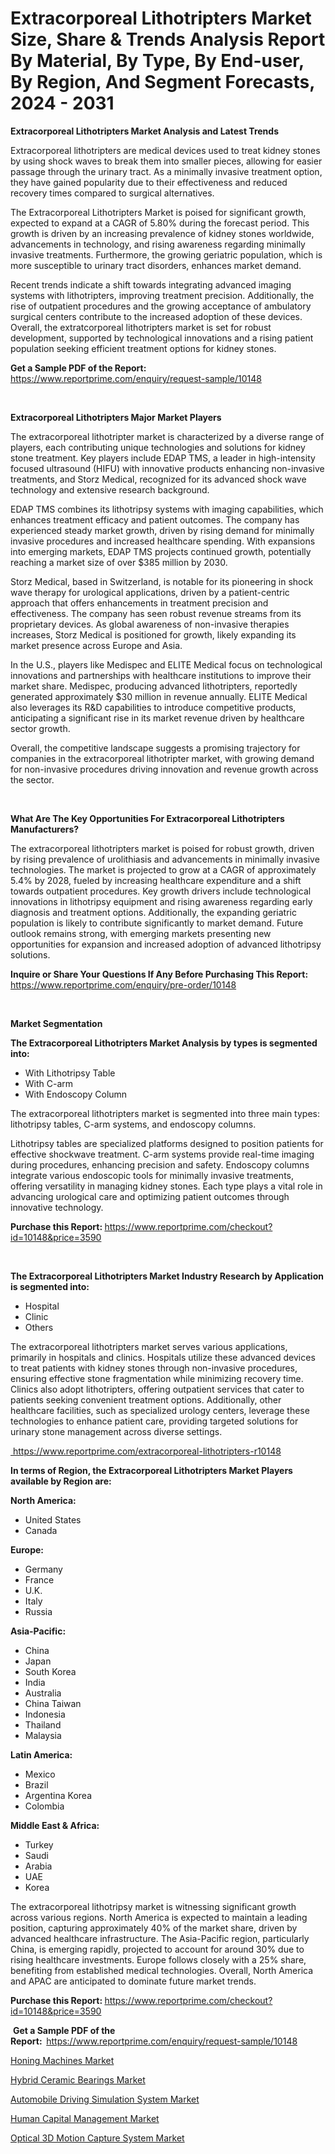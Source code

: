 <p><h1>Extracorporeal Lithotripters Market Size, Share & Trends Analysis Report By Material, By Type, By End-user, By Region, And Segment Forecasts, 2024 - 2031</h1></p><p><strong>Extracorporeal Lithotripters Market Analysis and Latest Trends</strong></p>
<p><p>Extracorporeal lithotripters are medical devices used to treat kidney stones by using shock waves to break them into smaller pieces, allowing for easier passage through the urinary tract. As a minimally invasive treatment option, they have gained popularity due to their effectiveness and reduced recovery times compared to surgical alternatives.</p><p>The Extracorporeal Lithotripters Market is poised for significant growth, expected to expand at a CAGR of 5.80% during the forecast period. This growth is driven by an increasing prevalence of kidney stones worldwide, advancements in technology, and rising awareness regarding minimally invasive treatments. Furthermore, the growing geriatric population, which is more susceptible to urinary tract disorders, enhances market demand.</p><p>Recent trends indicate a shift towards integrating advanced imaging systems with lithotripters, improving treatment precision. Additionally, the rise of outpatient procedures and the growing acceptance of ambulatory surgical centers contribute to the increased adoption of these devices. Overall, the extratcorporeal lithotripters market is set for robust development, supported by technological innovations and a rising patient population seeking efficient treatment options for kidney stones.</p></p>
<p><strong>Get a Sample PDF of the Report:&nbsp;</strong> <a href="https://www.reportprime.com/enquiry/request-sample/10148?utm_campaign=1674&utm_medium=2&utm_source=Github&utm_content=ia&utm_term=28112024&utm_id=extracorporeal-lithotripters">https://www.reportprime.com/enquiry/request-sample/10148</a></p>
<p>&nbsp;</p>
<p><strong>Extracorporeal Lithotripters Major Market Players</strong></p>
<p><p>The extracorporeal lithotripter market is characterized by a diverse range of players, each contributing unique technologies and solutions for kidney stone treatment. Key players include EDAP TMS, a leader in high-intensity focused ultrasound (HIFU) with innovative products enhancing non-invasive treatments, and Storz Medical, recognized for its advanced shock wave technology and extensive research background.</p><p>EDAP TMS combines its lithotripsy systems with imaging capabilities, which enhances treatment efficacy and patient outcomes. The company has experienced steady market growth, driven by rising demand for minimally invasive procedures and increased healthcare spending. With expansions into emerging markets, EDAP TMS projects continued growth, potentially reaching a market size of over $385 million by 2030.</p><p>Storz Medical, based in Switzerland, is notable for its pioneering in shock wave therapy for urological applications, driven by a patient-centric approach that offers enhancements in treatment precision and effectiveness. The company has seen robust revenue streams from its proprietary devices. As global awareness of non-invasive therapies increases, Storz Medical is positioned for growth, likely expanding its market presence across Europe and Asia.</p><p>In the U.S., players like Medispec and ELITE Medical focus on technological innovations and partnerships with healthcare institutions to improve their market share. Medispec, producing advanced lithotripters, reportedly generated approximately $30 million in revenue annually. ELITE Medical also leverages its R&D capabilities to introduce competitive products, anticipating a significant rise in its market revenue driven by healthcare sector growth.</p><p>Overall, the competitive landscape suggests a promising trajectory for companies in the extracorporeal lithotripter market, with growing demand for non-invasive procedures driving innovation and revenue growth across the sector.</p></p>
<p>&nbsp;</p>
<p><strong>What Are The Key Opportunities For Extracorporeal Lithotripters Manufacturers?</strong></p>
<p><p>The extracorporeal lithotripters market is poised for robust growth, driven by rising prevalence of urolithiasis and advancements in minimally invasive technologies. The market is projected to grow at a CAGR of approximately 5.4% by 2028, fueled by increasing healthcare expenditure and a shift towards outpatient procedures. Key growth drivers include technological innovations in lithotripsy equipment and rising awareness regarding early diagnosis and treatment options. Additionally, the expanding geriatric population is likely to contribute significantly to market demand. Future outlook remains strong, with emerging markets presenting new opportunities for expansion and increased adoption of advanced lithotripsy solutions.</p></p>
<p><strong>Inquire or Share Your Questions If Any Before Purchasing This Report:</strong> <a href="https://www.reportprime.com/enquiry/pre-order/10148?utm_campaign=1674&utm_medium=2&utm_source=Github&utm_content=ia&utm_term=28112024&utm_id=extracorporeal-lithotripters">https://www.reportprime.com/enquiry/pre-order/10148</a></p>
<p>&nbsp;</p>
<p><strong>Market Segmentation</strong></p>
<p><strong>The Extracorporeal Lithotripters Market Analysis by types is segmented into:</strong></p>
<p><ul><li>With Lithotripsy Table</li><li>With C-arm</li><li>With Endoscopy Column</li></ul></p>
<p><p>The extracorporeal lithotripters market is segmented into three main types: lithotripsy tables, C-arm systems, and endoscopy columns. </p><p>Lithotripsy tables are specialized platforms designed to position patients for effective shockwave treatment. C-arm systems provide real-time imaging during procedures, enhancing precision and safety. Endoscopy columns integrate various endoscopic tools for minimally invasive treatments, offering versatility in managing kidney stones. Each type plays a vital role in advancing urological care and optimizing patient outcomes through innovative technology.</p></p>
<p><strong>Purchase this Report:&nbsp;</strong><a href="https://www.reportprime.com/checkout?id=10148&price=3590&utm_campaign=1674&utm_medium=2&utm_source=Github&utm_content=ia&utm_term=28112024&utm_id=extracorporeal-lithotripters">https://www.reportprime.com/checkout?id=10148&price=3590</a></p>
<p>&nbsp;</p>
<p><strong>The Extracorporeal Lithotripters Market Industry Research by Application is segmented into:</strong></p>
<p><ul><li>Hospital</li><li>Clinic</li><li>Others</li></ul></p>
<p><p>The extracorporeal lithotripters market serves various applications, primarily in hospitals and clinics. Hospitals utilize these advanced devices to treat patients with kidney stones through non-invasive procedures, ensuring effective stone fragmentation while minimizing recovery time. Clinics also adopt lithotripters, offering outpatient services that cater to patients seeking convenient treatment options. Additionally, other healthcare facilities, such as specialized urology centers, leverage these technologies to enhance patient care, providing targeted solutions for urinary stone management across diverse settings.</p></p>
<p><a href="https://www.reportprime.com/extracorporeal-lithotripters-r10148?utm_campaign=1674&utm_medium=2&utm_source=Github&utm_content=ia&utm_term=28112024&utm_id=extracorporeal-lithotripters">&nbsp;https://www.reportprime.com/extracorporeal-lithotripters-r10148</a></p>
<p><strong>In terms of Region, the Extracorporeal Lithotripters Market Players available by Region are:</strong></p>
<p>
    <p> <strong> North America: </strong>
        <ul>
            <li>United States</li>
            <li>Canada</li>
        </ul>
        </p> 
    <p> <strong> Europe: </strong>
        <ul>
            <li>Germany</li>
            <li>France</li>
            <li>U.K.</li>
            <li>Italy</li>
            <li>Russia</li>
        </ul>
        </p> 
    <p> <strong> Asia-Pacific: </strong>
        <ul>
            <li>China</li>
            <li>Japan</li>
            <li>South Korea</li>
            <li>India</li>
            <li>Australia</li>
            <li>China Taiwan</li>
            <li>Indonesia</li>
            <li>Thailand</li>
            <li>Malaysia</li>
        </ul>
        </p> 
    <p> <strong> Latin America: </strong>
        <ul>
            <li>Mexico</li>
            <li>Brazil</li>
            <li>Argentina Korea</li>
            <li>Colombia</li>
        </ul>
        </p> 
    <p> <strong> Middle East & Africa: </strong>
        <ul>
            <li>Turkey</li>
            <li>Saudi</li>
            <li>Arabia</li>
            <li>UAE</li>
            <li>Korea</li>
        </ul>
    </p>
    </p>
<p><p>The extracorporeal lithotripsy market is witnessing significant growth across various regions. North America is expected to maintain a leading position, capturing approximately 40% of the market share, driven by advanced healthcare infrastructure. The Asia-Pacific region, particularly China, is emerging rapidly, projected to account for around 30% due to rising healthcare investments. Europe follows closely with a 25% share, benefiting from established medical technologies. Overall, North America and APAC are anticipated to dominate future market trends.</p></p>
<p><strong>Purchase this Report: </strong><a href="https://www.reportprime.com/checkout?id=10148&price=3590&utm_campaign=1674&utm_medium=2&utm_source=Github&utm_content=ia&utm_term=28112024&utm_id=extracorporeal-lithotripters">https://www.reportprime.com/checkout?id=10148&price=3590</a></p>
<p>&nbsp;<strong>Get a Sample PDF of the Report:&nbsp;&nbsp;</strong><a href="https://www.reportprime.com/enquiry/request-sample/10148?utm_campaign=1674&utm_medium=2&utm_source=Github&utm_content=ia&utm_term=28112024&utm_id=extracorporeal-lithotripters">https://www.reportprime.com/enquiry/request-sample/10148</a></p>
<p><strong></strong></p>
<p><p><a href="https://www.linkedin.com/pulse/honing-machines-market-trends-strategic-insights-2024-lwjie?utm_campaign=1674&utm_medium=2&utm_source=Github&utm_content=ia&utm_term=28112024&utm_id=extracorporeal-lithotripters">Honing Machines Market</a></p><p><a href="https://www.linkedin.com/pulse/exploring-hybrid-ceramic-bearings-market-dynamics-global-lmlfe?utm_campaign=1674&utm_medium=2&utm_source=Github&utm_content=ia&utm_term=28112024&utm_id=extracorporeal-lithotripters">Hybrid Ceramic Bearings Market</a></p><p><a href="https://issuu.com/reportprime-2/docs/automobile-driving-simulation-syste_7b2c88bad5019b?utm_campaign=1674&utm_medium=2&utm_source=Github&utm_content=ia&utm_term=28112024&utm_id=extracorporeal-lithotripters">Automobile Driving Simulation System Market</a></p><p><a href="https://www.linkedin.com/pulse/overview-human-capital-management-market-2024-2031-growth-ip7wc?utm_campaign=1674&utm_medium=2&utm_source=Github&utm_content=ia&utm_term=28112024&utm_id=extracorporeal-lithotripters">Human Capital Management Market</a></p><p><a href="https://issuu.com/reportprime-2/docs/optical-3d-motion-capture-system-ma_62f7638cbe487f?utm_campaign=1674&utm_medium=2&utm_source=Github&utm_content=ia&utm_term=28112024&utm_id=extracorporeal-lithotripters">Optical 3D Motion Capture System Market</a></p></p>
